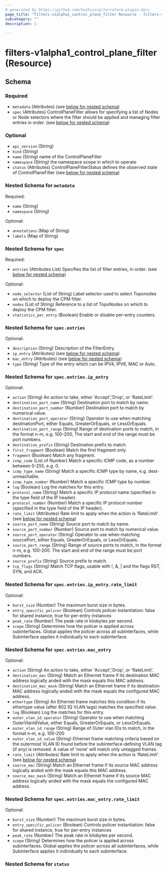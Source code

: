```yaml
---
# generated by https://github.com/hashicorp/terraform-plugin-docs
page_title: "filters-v1alpha1_control_plane_filter Resource - filters-v1alpha1"
subcategory: ""
description: |-
  
---
```


# filters-v1alpha1_control_plane_filter (Resource)





<!-- schema generated by tfplugindocs -->
## Schema

### Required

- `metadata` (Attributes) (see [below for nested schema](#nestedatt--metadata))
- `spec` (Attributes) ControlPlaneFilter allows for specifying a list of Nodes or Node selectors where the filter should be applied and managing filter entries in order. (see [below for nested schema](#nestedatt--spec))

### Optional

- `api_version` (String)
- `kind` (String)
- `name` (String) name of the ControlPlaneFilter
- `namespace` (String) the namespace scope in which to operate
- `status` (Attributes) ControlPlaneFilterStatus defines the observed state of ControlPlaneFilter (see [below for nested schema](#nestedatt--status))

<a id="nestedatt--metadata"></a>
### Nested Schema for `metadata`

Required:

- `name` (String)
- `namespace` (String)

Optional:

- `annotations` (Map of String)
- `labels` (Map of String)


<a id="nestedatt--spec"></a>
### Nested Schema for `spec`

Required:

- `entries` (Attributes List) Specifies the list of filter entries, in order. (see [below for nested schema](#nestedatt--spec--entries))

Optional:

- `node_selector` (List of String) Label selector used to select Toponodes on which to deploy the CPM filter.
- `nodes` (List of String) Reference to a list of TopoNodes on which to deploy the CPM filter.
- `statistics_per_entry` (Boolean) Enable or disable per-entry counters.

<a id="nestedatt--spec--entries"></a>
### Nested Schema for `spec.entries`

Optional:

- `description` (String) Description of the FilterEntry.
- `ip_entry` (Attributes) (see [below for nested schema](#nestedatt--spec--entries--ip_entry))
- `mac_entry` (Attributes) (see [below for nested schema](#nestedatt--spec--entries--mac_entry))
- `type` (String) Type of the entry which can be IPV4, IPV6, MAC or Auto.

<a id="nestedatt--spec--entries--ip_entry"></a>
### Nested Schema for `spec.entries.ip_entry`

Optional:

- `action` (String) An action to take, either 'Accept','Drop', or 'RateLimit'.
- `destination_port_name` (String) Destination port to match by name.
- `destination_port_number` (Number) Destination port to match by numerical value.
- `destination_port_operator` (String) Operator to use when matching destinationPort, either Equals, GreaterOrEquals, or LessOrEquals.
- `destination_port_range` (String) Range of destination ports to match, in the format n-m, e.g. 100-200,  The start and end of the range must be port numbers.
- `destination_prefix` (String) Destination prefix to match.
- `first_fragment` (Boolean) Match the first fragment only.
- `fragment` (Boolean) Match any fragment.
- `icmp_code` (List of Number) Match a specific ICMP code, as a number between 0-255, e.g. 0.
- `icmp_type_name` (String) Match a specific ICMP type by name, e.g. dest-unreachable.
- `icmp_type_number` (Number) Match a specific ICMP type by number.
- `log` (Boolean) Log the matches for this entry.
- `protocol_name` (String) Match a specific IP protocol name (specified in the type field of the IP header).
- `protocol_number` (Number) Match a specific IP protocol number (specified in the type field of the IP header).
- `rate_limit` (Attributes) Rate limit to apply when the action is 'RateLimit'. (see [below for nested schema](#nestedatt--spec--entries--ip_entry--rate_limit))
- `source_port_name` (String) Source port to match by name.
- `source_port_number` (Number) Source port to match by numerical value.
- `source_port_operator` (String) Operator to use when matching sourcePort, either Equals, GreaterOrEquals, or LessOrEquals.
- `source_port_range` (String) Range of source ports to match, in the format n-m, e.g. 100-200.  The start and end of the range must be port numbers.
- `source_prefix` (String) Source prefix to match.
- `tcp_flags` (String) Match TCP flags, usable with !, &, | and the flags RST, SYN, and ACK.

<a id="nestedatt--spec--entries--ip_entry--rate_limit"></a>
### Nested Schema for `spec.entries.ip_entry.rate_limit`

Optional:

- `burst_size` (Number) The maximum burst size in bytes.
- `entry_specific_policer` (Boolean) Controls policer instantiation: false for shared instance, true for per-entry instances
- `peak_rate` (Number) The peak rate in kilobytes per second.
- `scope` (String) Determines how the policer is applied across subinterfaces. Global applies the policer across all subinterfaces, while Subinterface applies it individually to each subinterface.



<a id="nestedatt--spec--entries--mac_entry"></a>
### Nested Schema for `spec.entries.mac_entry`

Optional:

- `action` (String) An action to take, either 'Accept','Drop', or 'RateLimit'.
- `destination_mac` (String) Match an Ethernet frame if its destination MAC address logically anded with the mask equals this MAC address.
- `destination_mac_mask` (String) Match an Ethernet frame if its destination MAC address logically anded with the mask equals the configured MAC address.
- `ethertype` (String) An Ethernet frame matches this condition if its ethertype value (after 802.1Q VLAN tags) matches the specified value.
- `log` (Boolean) Log the matches for this entry.
- `outer_vlan_id_operator` (String) Operator to use when matching OuterVlanIdValue, either Equals, GreaterOrEquals, or LessOrEquals.
- `outer_vlan_id_range` (String) Range of Outer vlan IDs to match, in the format n-m, e.g. 100-200
- `outer_vlan_id_value` (String) Ethernet frame matching criteria based on the outermost VLAN ID found before the subinterface-defining VLAN tag (if any) is removed. A value of 'none' will match only untagged frames.
- `rate_limit` (Attributes) Rate limit to apply when the action is 'RateLimit'. (see [below for nested schema](#nestedatt--spec--entries--mac_entry--rate_limit))
- `source_mac` (String) Match an Ethernet frame if its source MAC address logically anded with the mask equals this MAC address.
- `source_mac_mask` (String) Match an Ethernet frame if its source MAC address logically anded with the mask equals the configured MAC address.

<a id="nestedatt--spec--entries--mac_entry--rate_limit"></a>
### Nested Schema for `spec.entries.mac_entry.rate_limit`

Optional:

- `burst_size` (Number) The maximum burst size in bytes.
- `entry_specific_policer` (Boolean) Controls policer instantiation: false for shared instance, true for per-entry instances
- `peak_rate` (Number) The peak rate in kilobytes per second.
- `scope` (String) Determines how the policer is applied across subinterfaces. Global applies the policer across all subinterfaces, while Subinterface applies it individually to each subinterface.





<a id="nestedatt--status"></a>
### Nested Schema for `status`
